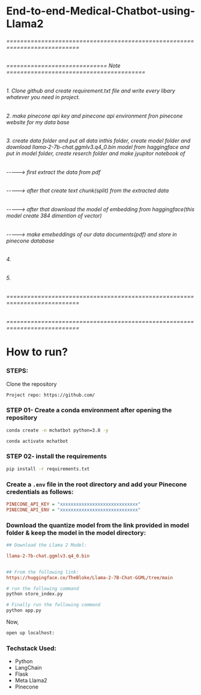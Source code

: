 # End-to-end-Medical-Chatbot-using-Llama2

###### =========================================================================== #####
###### ============================= Note ======================================== #####
###### 1. Clone github and create requirement.txt file and write every libary whatever you need in project.
###### 2. make pinecone api key and pinecone api environment fron pinecone website for my data base
###### 3. create data folder and put all data inthis folder, create model folder and download llama-2-7b-chat.ggmlv3.q4_0.bin model from haggingface and put in model folder, create reserch folder and make jyupitor notebook of 
###### -----> first extract the data from pdf
###### -----> after that create text chunk(split) from the extracted data
###### -----> after that download the model of embedding from haggingface(this model create 384 dimention of vector)
###### -----> make emebeddings of our data documents(pdf) and store in pinecone database
###### 4. 
###### 5.


###### =========================================================================== #####
###### =========================================================================== #####


# How to run?
### STEPS:

Clone the repository

```bash
Project repo: https://github.com/
```

### STEP 01- Create a conda environment after opening the repository

```bash
conda create -n mchatbot python=3.8 -y
```

```bash
conda activate mchatbot
```

### STEP 02- install the requirements
```bash
pip install -r requirements.txt
```


### Create a `.env` file in the root directory and add your Pinecone credentials as follows:

```ini
PINECONE_API_KEY = "xxxxxxxxxxxxxxxxxxxxxxxxxxxxx"
PINECONE_API_ENV = "xxxxxxxxxxxxxxxxxxxxxxxxxxxxx"
```


### Download the quantize model from the link provided in model folder & keep the model in the model directory:

```ini
## Download the Llama 2 Model:

llama-2-7b-chat.ggmlv3.q4_0.bin


## From the following link:
https://huggingface.co/TheBloke/Llama-2-7B-Chat-GGML/tree/main
```

```bash
# run the following command
python store_index.py
```

```bash
# Finally run the following command
python app.py
```

Now,
```bash
open up localhost:
```


### Techstack Used:

- Python
- LangChain
- Flask
- Meta Llama2
- Pinecone


